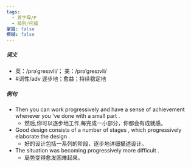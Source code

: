 ```yaml
---
tags:
  - 首字母/P
  - 级别/托福
掌握: false
模糊: false
---
```

##### 词义
- 英：/prəˈɡresɪvli/； 美：/prəˈɡresɪvli/
- #词性/adv  逐步地；愈益；持续稳定地
##### 例句
- Then you can work progressively and have a sense of achievement whenever you 've done with a small part .
	- 然后,你可以逐步地工作,每完成一小部分，你都会有成就感。
- Good design consists of a number of stages , which progressively elaborate the design .
	- 好的设计包括一系列的阶段，逐步地详细描述设计。
- The situation was becoming progressively more difficult .
	- 局势变得愈发困难起来。
